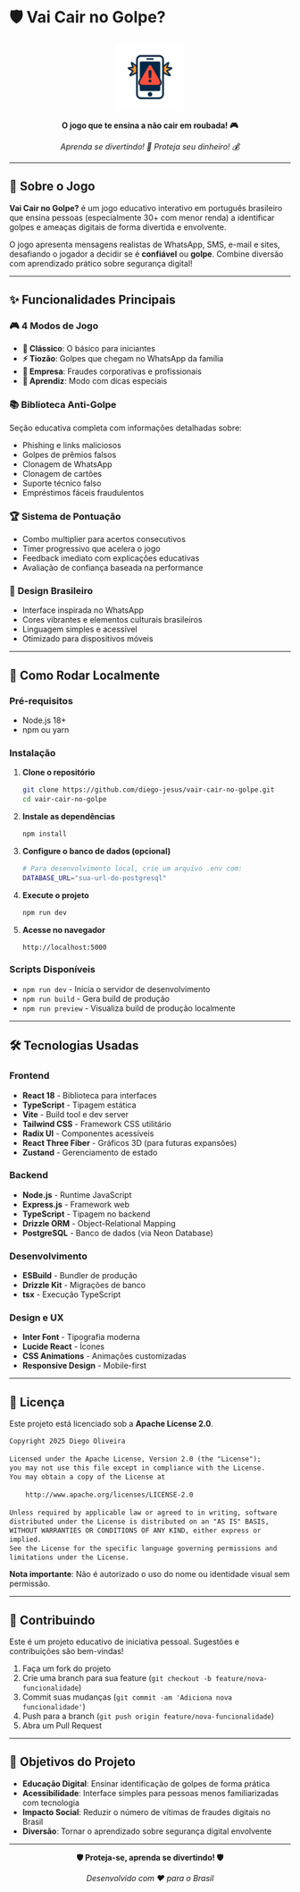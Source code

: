 # 🛡️ Vai Cair no Golpe?

<div align="center">
  <img src="client/public/logo-icon.png" alt="Vai Cair no Golpe Logo" width="120">
  
  **O jogo que te ensina a não cair em roubada! 🎮**
  
  *Aprenda se divertindo! 💪 Proteja seu dinheiro! 💰*
</div>

---

## 🎯 Sobre o Jogo

**Vai Cair no Golpe?** é um jogo educativo interativo em português brasileiro que ensina pessoas (especialmente 30+ com menor renda) a identificar golpes e ameaças digitais de forma divertida e envolvente.

O jogo apresenta mensagens realistas de WhatsApp, SMS, e-mail e sites, desafiando o jogador a decidir se é **confiável** ou **golpe**. Combine diversão com aprendizado prático sobre segurança digital!

---

## ✨ Funcionalidades Principais

### 🎮 **4 Modos de Jogo**
- **🎯 Clássico**: O básico para iniciantes
- **⚡ Tiozão**: Golpes que chegam no WhatsApp da família
- **🏢 Empresa**: Fraudes corporativas e profissionais
- **🧠 Aprendiz**: Modo com dicas especiais

### 📚 **Biblioteca Anti-Golpe**
Seção educativa completa com informações detalhadas sobre:
- Phishing e links maliciosos
- Golpes de prêmios falsos
- Clonagem de WhatsApp
- Clonagem de cartões
- Suporte técnico falso
- Empréstimos fáceis fraudulentos

### 🏆 **Sistema de Pontuação**
- Combo multiplier para acertos consecutivos
- Timer progressivo que acelera o jogo
- Feedback imediato com explicações educativas
- Avaliação de confiança baseada na performance

### 🎨 **Design Brasileiro**
- Interface inspirada no WhatsApp
- Cores vibrantes e elementos culturais brasileiros
- Linguagem simples e acessível
- Otimizado para dispositivos móveis

---

## 🚀 Como Rodar Localmente

### Pré-requisitos
- Node.js 18+ 
- npm ou yarn

### Instalação

1. **Clone o repositório**
   ```bash
   git clone https://github.com/diego-jesus/vair-cair-no-golpe.git
   cd vair-cair-no-golpe
   ```

2. **Instale as dependências**
   ```bash
   npm install
   ```

3. **Configure o banco de dados (opcional)**
   ```bash
   # Para desenvolvimento local, crie um arquivo .env com:
   DATABASE_URL="sua-url-do-postgresql"
   ```

4. **Execute o projeto**
   ```bash
   npm run dev
   ```

5. **Acesse no navegador**
   ```
   http://localhost:5000
   ```

### Scripts Disponíveis

- `npm run dev` - Inicia o servidor de desenvolvimento
- `npm run build` - Gera build de produção
- `npm run preview` - Visualiza build de produção localmente

---

## 🛠️ Tecnologias Usadas

### Frontend
- **React 18** - Biblioteca para interfaces
- **TypeScript** - Tipagem estática
- **Vite** - Build tool e dev server
- **Tailwind CSS** - Framework CSS utilitário
- **Radix UI** - Componentes acessíveis
- **React Three Fiber** - Gráficos 3D (para futuras expansões)
- **Zustand** - Gerenciamento de estado

### Backend
- **Node.js** - Runtime JavaScript
- **Express.js** - Framework web
- **TypeScript** - Tipagem no backend
- **Drizzle ORM** - Object-Relational Mapping
- **PostgreSQL** - Banco de dados (via Neon Database)

### Desenvolvimento
- **ESBuild** - Bundler de produção
- **Drizzle Kit** - Migrações de banco
- **tsx** - Execução TypeScript

### Design e UX
- **Inter Font** - Tipografia moderna
- **Lucide React** - Ícones
- **CSS Animations** - Animações customizadas
- **Responsive Design** - Mobile-first

---

## 📄 Licença

Este projeto está licenciado sob a **Apache License 2.0**.

```
Copyright 2025 Diego Oliveira

Licensed under the Apache License, Version 2.0 (the "License");
you may not use this file except in compliance with the License.
You may obtain a copy of the License at

    http://www.apache.org/licenses/LICENSE-2.0

Unless required by applicable law or agreed to in writing, software
distributed under the License is distributed on an "AS IS" BASIS,
WITHOUT WARRANTIES OR CONDITIONS OF ANY KIND, either express or implied.
See the License for the specific language governing permissions and
limitations under the License.
```

**Nota importante**: Não é autorizado o uso do nome ou identidade visual sem permissão.

---

## 🤝 Contribuindo

Este é um projeto educativo de iniciativa pessoal. Sugestões e contribuições são bem-vindas!

1. Faça um fork do projeto
2. Crie uma branch para sua feature (`git checkout -b feature/nova-funcionalidade`)
3. Commit suas mudanças (`git commit -am 'Adiciona nova funcionalidade'`)
4. Push para a branch (`git push origin feature/nova-funcionalidade`)
5. Abra um Pull Request

---

## 🎯 Objetivos do Projeto

- **Educação Digital**: Ensinar identificação de golpes de forma prática
- **Acessibilidade**: Interface simples para pessoas menos familiarizadas com tecnologia
- **Impacto Social**: Reduzir o número de vítimas de fraudes digitais no Brasil
- **Diversão**: Tornar o aprendizado sobre segurança digital envolvente

---

<div align="center">
  
  **🛡️ Proteja-se, aprenda se divertindo! 🛡️**
  
  *Desenvolvido com ❤️ para o Brasil*
  
</div>